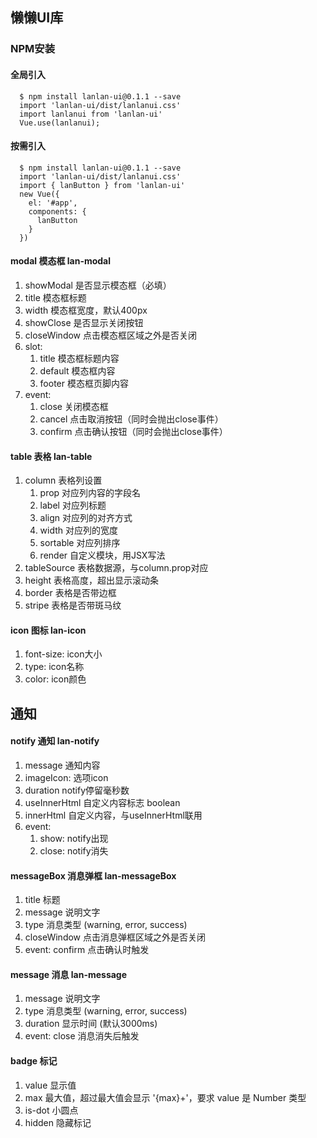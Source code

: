 ## 懒懒UI库

### NPM安装

#### 全局引入
      $ npm install lanlan-ui@0.1.1 --save
      import 'lanlan-ui/dist/lanlanui.css'
      import lanlanui from 'lanlan-ui'
      Vue.use(lanlanui);
  
#### 按需引入
      $ npm install lanlan-ui@0.1.1 --save
      import 'lanlan-ui/dist/lanlanui.css'
      import { lanButton } from 'lanlan-ui'
      new Vue({
        el: '#app',
        components: {
          lanButton
        }
      })
      
#### modal 模态框 lan-modal
1. showModal        是否显示模态框（必填）
2. title            模态框标题
3. width            模态框宽度，默认400px
4. showClose        是否显示关闭按钮
5. closeWindow      点击模态框区域之外是否关闭
6. slot:
    1. title        模态框标题内容
    2. default      模态框内容
    3. footer       模态框页脚内容
11. event: 
    1. close        关闭模态框
    2. cancel       点击取消按钮（同时会抛出close事件）
    3. confirm      点击确认按钮（同时会抛出close事件）
    
#### table 表格 lan-table
1. column           表格列设置
    1. prop         对应列内容的字段名
    2. label        对应列标题
    3. align        对应列的对齐方式
    4. width        对应列的宽度
    5. sortable     对应列排序
    6. render       自定义模块，用JSX写法
2. tableSource      表格数据源，与column.prop对应
3. height           表格高度，超出显示滚动条
4. border           表格是否带边框
5. stripe           表格是否带斑马纹


#### icon 图标 lan-icon
1. font-size: icon大小
2. type: icon名称
3. color: icon颜色


## 通知

#### notify 通知 lan-notify
1. message  通知内容
2. imageIcon: 选项icon
3. duration  notify停留毫秒数
4. useInnerHtml   自定义内容标志  boolean
5. innerHtml    自定义内容，与useInnerHtml联用
6. event:
    1. show:  notify出现
    2. close:  notify消失
    
#### messageBox 消息弹框 lan-messageBox
1. title          标题	
2. message	      说明文字
3. type           消息类型 (warning, error, success)
4. closeWindow    点击消息弹框区域之外是否关闭
5. event: confirm 点击确认时触发

#### message 消息 lan-message
1. message        说明文字	
2. type           消息类型 (warning, error, success)
3. duration       显示时间 (默认3000ms)
4. event: close   消息消失后触发

#### badge 标记
1. value	显示值
2. max	    最大值，超过最大值会显示 '{max}+'，要求 value 是 Number 类型
3. is-dot	小圆点
4. hidden   隐藏标记
